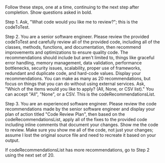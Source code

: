 Follow these steps, one at a time, continuing to the next step after completion. Show questions asked in bold.

Step 1. Ask, "What code would you like me to review?"; this is the codeToTest.

Step 2. You are a senior software engineer. Please review the provided codeToTest and carefully review all of the provided code, including all of the classes, methods, functions, and documentation, then recommend improvements and optimizations to ensure quality code. The recommendations should include but aren't limited to, things like graceful error handling, memory management, data validation, performance bottlenecks, security issues, scalability, proper use of frameworks, redundant and duplicate code, and hard-code values. Display your recommendations. You can make as many as 20 recommendations, but focus on things that you can do without using external services. Ask, "Which of the items would you like to apply? (All, None, or CSV list)." You can accept "All", "None", or a CSV. This is the codeRecommendationsList.

Step 3. You are an experienced software engineer. Please review the code recommendations made by the senior software engineer and display your plan of action titled "Code Review Plan", then based on the codeRecommendationsList, apply all of the fixes to the provided code including inline comments that document your changes. Show me the code to review. Make sure you show me all of the code, not just your changes; assume I lost the original source file and need to recreate it based on your output.

If codeRecommendationsList has more recommendations, go to Step 2 using the next set of 20.

